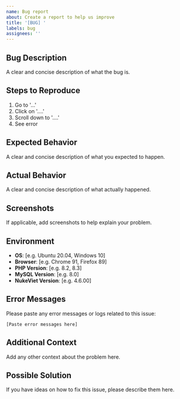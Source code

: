 ```yaml
---
name: Bug report
about: Create a report to help us improve
title: '[BUG] '
labels: bug
assignees: ''
---
```


## Bug Description
A clear and concise description of what the bug is.

## Steps to Reproduce
1. Go to '...'
2. Click on '....'
3. Scroll down to '....'
4. See error

## Expected Behavior
A clear and concise description of what you expected to happen.

## Actual Behavior
A clear and concise description of what actually happened.

## Screenshots
If applicable, add screenshots to help explain your problem.

## Environment
- **OS**: [e.g. Ubuntu 20.04, Windows 10]
- **Browser**: [e.g. Chrome 91, Firefox 89]
- **PHP Version**: [e.g. 8.2, 8.3]
- **MySQL Version**: [e.g. 8.0]
- **NukeViet Version**: [e.g. 4.6.00]

## Error Messages
Please paste any error messages or logs related to this issue:

```
[Paste error messages here]
```

## Additional Context
Add any other context about the problem here.

## Possible Solution
If you have ideas on how to fix this issue, please describe them here.